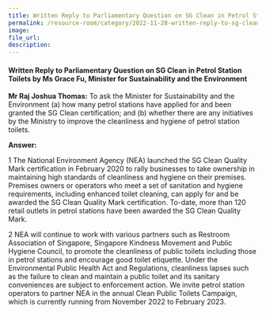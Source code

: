 ```yaml
---  
title: Written Reply to Parliamentary Question on SG Clean in Petrol Station Toilets by Ms Grace Fu, Minister for Sustainability and the Environment
permalink: /resource-room/category/2022-11-28-written-reply-to-sg-clean-petrol-station-toilets
image:  
file_url:  
description:  
---  
```

#### Written Reply to Parliamentary Question on SG Clean in Petrol Station Toilets by Ms Grace Fu, Minister for Sustainability and the Environment

**Mr Raj Joshua Thomas:** To ask the Minister for Sustainability and the Environment (a) how many petrol stations have applied for and been granted the SG Clean certification; and (b) whether there are any initiatives by the Ministry to improve the cleanliness and hygiene of petrol station toilets.

**Answer:**

1 The National Environment Agency (NEA) launched the SG Clean Quality Mark certification in February 2020 to rally businesses to take ownership in maintaining high standards of cleanliness and hygiene on their premises. Premises owners or operators who meet a set of sanitation and hygiene requirements, including enhanced toilet cleaning, can apply for and be awarded the SG Clean Quality Mark certification. To-date, more than 120 retail outlets in petrol stations have been awarded the SG Clean Quality Mark. 

2 NEA will continue to work with various partners such as Restroom Association of Singapore, Singapore Kindness Movement and Public Hygiene Council, to promote the cleanliness of public toilets including those in petrol stations and encourage good toilet etiquette. Under the Environmental Public Health Act and Regulations, cleanliness lapses such as the failure to clean and maintain a public toilet and its sanitary conveniences are subject to enforcement action. We invite petrol station operators to partner NEA in the annual Clean Public Toilets Campaign, which is currently running from November 2022 to February 2023.
